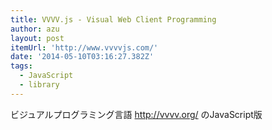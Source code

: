 ```yaml
---
title: VVVV.js - Visual Web Client Programming
author: azu
layout: post
itemUrl: 'http://www.vvvvjs.com/'
date: '2014-05-10T03:16:27.382Z'
tags:
  - JavaScript
  - library
---
```

ビジュアルプログラミング言語 http://vvvv.org/ のJavaScript版
